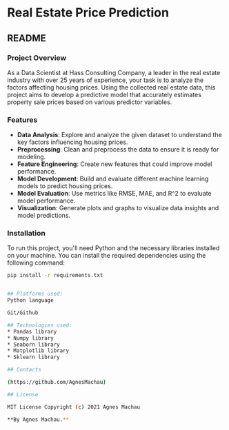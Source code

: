 # Real Estate Price Prediction

## README

### Project Overview

As a Data Scientist at Hass Consulting Company, a leader in the real estate industry with over 25 years of experience, your task is to analyze the factors affecting housing prices. Using the collected real estate data, this project aims to develop a predictive model that accurately estimates property sale prices based on various predictor variables.

### Features

- **Data Analysis**: Explore and analyze the given dataset to understand the key factors influencing housing prices.
- **Preprocessing**: Clean and preprocess the data to ensure it is ready for modeling.
- **Feature Engineering**: Create new features that could improve model performance.
- **Model Development**: Build and evaluate different machine learning models to predict housing prices.
- **Model Evaluation**: Use metrics like RMSE, MAE, and R^2 to evaluate model performance.
- **Visualization**: Generate plots and graphs to visualize data insights and model predictions.

### Installation

To run this project, you'll need Python and the necessary libraries installed on your machine. You can install the required dependencies using the following command:

```bash
pip install -r requirements.txt


## Platforms used:
Python language

Git/Github

## Technologies used:
* Pandas library
* Numpy library
* Seaborn library
* Matplotlib library
* Sklearn library

## Contacts

(https://github.com/AgnesMachau)

## License

MIT License Copyright (c) 2021 Agnes Machau

**By Agnes Machau.**




